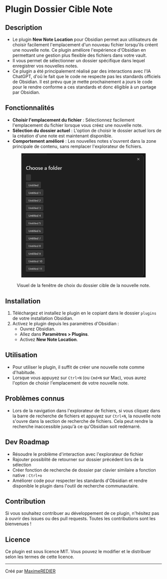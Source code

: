# Plugin Dossier Cible Note

## Description

- Le plugin **New Note Location** pour Obsidian permet aux utilisateurs de choisir facilement l'emplacement d'un nouveau fichier lorsqu'ils créent une nouvelle note. Ce plugin améliore l'expérience d'Obsidian en permettant une gestion plus flexible des fichiers dans votre vault. 
- Il vous permet de sélectionner un dossier spécifique dans lequel enregistrer vos nouvelles notes.
- Ce plugin a été principalement réalisé par des interactions avec l'IA ChatGPT, d'oû le fait que le code ne respecte pas les standards officiels de Obsidian.
Il est prévu que je mette prochainement a jours le code pour le rendre conforme a ces standards et donc éligible à un partage par Obsidian.

## Fonctionnalités

- **Choisir l'emplacement du fichier** : Sélectionnez facilement l'emplacement du fichier lorsque vous créez une nouvelle note.
- **Sélection du dossier actuel** : L'option de choisir le dossier actuel lors de la création d'une note est maintenant disponible.
- **Comportement amélioré** : Les nouvelles notes s'ouvrent dans la zone principale de contenu, sans remplacer l'explorateur de fichiers.
<div align="center">
  <img src="https://github.com/MaximeREDIER/Obsidian-Plugin/raw/main/plugin_screenshot.png" alt="Capture d'écran du plugin de l'UI du plugin" width="400" />
  <p> Visuel de la fenêtre de choix du dossier cible de la nouvelle note.</p>
</div>

## Installation

1. Téléchargez et installez le plugin en le copiant dans le dossier `plugins` de votre installation Obsidian.
2. Activez le plugin depuis les paramètres d'Obsidian :
   - Ouvrez Obsidian.
   - Allez dans **Paramètres > Plugins**.
   - Activez **New Note Location**.

## Utilisation

- Pour utiliser le plugin, il suffit de créer une nouvelle note comme d'habitude.
- Lorsque vous appuyez sur `Ctrl+N` (ou `Cmd+N` sur Mac), vous aurez l'option de choisir l'emplacement de votre nouvelle note.

## Problèmes connus

- Lors de la navigation dans l'explorateur de fichiers, si vous cliquez dans la barre de recherche de fichiers et appuyez sur `Ctrl+N`, la nouvelle note s'ouvre dans la section de recherche de fichiers. Cela peut rendre la recherche inaccessible jusqu'à ce qu'Obsidian soit redémarré.

## Dev Roadmap
- Résoudre le problème d'interaction avec l'explorateur de fichier
- Rajouter possiblité de retourner sur dossier précédent lors de la sélection
- Créer fonction de recherche de dossier par clavier similaire a fonction native : `Ctrl+o`
- Améliorer code pour respecter les standards d'Obsidian et rendre disponible le plugin dans l'outil de recherche communautaire.

## Contribution

Si vous souhaitez contribuer au développement de ce plugin, n'hésitez pas à ouvrir des issues ou des pull requests. Toutes les contributions sont les bienvenues !

## Licence

Ce plugin est sous licence MIT. Vous pouvez le modifier et le distribuer selon les termes de cette licence.

---

Créé par [MaximeREDIER](https://github.com/MaximeREDIER)
